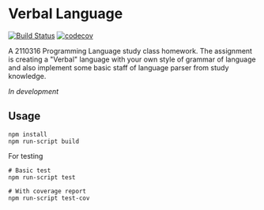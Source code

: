 Verbal Language
===

[![Build Status](https://travis-ci.org/neungkl/LL1-parser.svg?branch=web)](https://travis-ci.org/neungkl/LL1-parser)
[![codecov](https://codecov.io/gh/neungkl/LL1-parser/branch/web/graph/badge.svg)](https://codecov.io/gh/neungkl/LL1-parser)

A 2110316 Programming Language study class homework. The assignment is
creating a "Verbal" language with your own style of grammar of language
and also implement some basic staff of language parser from study knowledge.

*In development*

## Usage

```
npm install
npm run-script build
```

For testing

```
# Basic test
npm run-script test

# With coverage report
npm run-script test-cov
```
